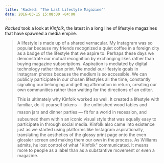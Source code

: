 ```yaml
---
title: 'Racked: "The Last Lifestyle Magazine"'
date: 2016-03-15 15:08:00 -04:00
---
```


_Racked_ took a look at _Kinfolk_, the latest in a long line of lifestyle magazines that have spawned a media empire.

> A lifestyle is made up of a shared vernacular. My Instagram was so popular because my friends recognized a quiet coffee in a foreign city as a badge of the lifestyle that we aspire to. Perhaps these days we demonstrate our mutual recognition by exchanging likes rather than buying magazine subscriptions. Aspiration is mediated by digital technology rather than print. We model our lifestyle goals in Instagram photos because the medium is so accessible. We can publicly participate in our chosen lifestyles all the time, constantly signaling our belonging and getting affirmation in return, creating our own communities rather than waiting for the directions of an editor.
>
> This is ultimately why Kinfolk worked so well. It created a lifestyle with familiar, do-it-yourself tokens — the unfinished wood tables and mason jars and dinner parties — fit for a world in recession, and subsumed them within an iconic visual style that was equally easy to participate in through social media. Kinfolk also came into existence just as we started using platforms like Instagram aspirationally, translating the aesthetics of the glossy print page onto the even glossier screen and making them our own in the process. As Williams admits, he lost control of what "Kinfolk" communicated. It means more to people as a label than as a substantive movement or even a magazine.